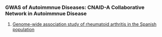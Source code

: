 ### GWAS of Autoimmnue Diseases: CNAID-A Collaborative Network in Autoimmnue Disease

1. [Genome-wide association study of rheumatoid arthritis in the Spanish population](https://onlinelibrary.wiley.com/doi/epdf/10.1002/art.23623)
